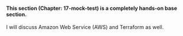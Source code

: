 #### This section (Chapter: 17-mock-test) is a completely hands-on base section.
I will discuss Amazon Web Service (AWS) and Terraform as well.